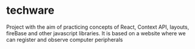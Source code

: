 # techware
 Project with the aim of practicing concepts of React, Context API, layouts, fireBase and other javascript libraries. It is based on a website where we can register and observe computer peripherals
